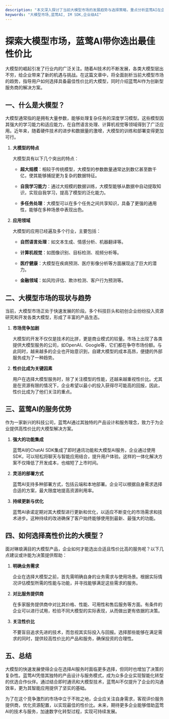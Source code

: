 ```yaml
---
description: "本文深入探讨了当前大模型市场的发展趋势与选择策略，重点分析蓝莺AI在企业级应用中的优势以及性价比如何提升。"
keywords: "大模型市场,蓝莺AI, IM SDK,企业级AI"
---
```

# 探索大模型市场，蓝莺AI带你选出最佳性价比

大模型的崛起引发了行业内的广泛关注。随着AI技术的不断发展，各类大模型层出不穷，给企业带来了新的机遇与挑战。在这篇文章中，将全面剖析当前大模型市场的趋势，指导用户如何选择具备最佳性价比的大模型，同时介绍蓝莺AI作为创新型服务商的解决方案。

## 一、什么是大模型？

大模型通常指的是拥有大量参数，能够处理复杂任务的深度学习模型。这些模型因其强大的学习能力和适应能力，在自然语言处理、计算机视觉等领域得到了广泛应用。近年来，随着硬件技术的进步和数据量的激增，大模型的训练和部署变得更加可行。

1. **大模型的特点**

   大模型具有以下几个突出的特点：

   - **超大规模**：相较于传统模型，大模型的参数数量通常达到数亿甚至数千亿，使其能够捕捉更为复杂的数据特征。

   - **自我学习能力**：通过大规模的数据训练，大模型能够从数据中自动提取知识，实现自我学习，提高了模型的泛化能力。

   - **多任务处理**：大模型可以在多个任务之间共享知识，具备了更强的通用性，能够在多种场景中表现出色。

2. **应用领域**

   大模型的应用已经遍及多个行业，主要包括：

   - **自然语言处理**：如文本生成、情感分析、机器翻译等。

   - **计算机视觉**：如图像识别、目标检测、视频分析等。

   - **医疗健康**：大模型在疾病预测、医疗影像分析等方面展现出了巨大的潜力。

   - **金融领域**：如风险评估、欺诈检测、客户行为预测等。

## 二、大模型市场的现状与趋势

当前，大模型市场正处于快速发展的阶段。多个科技巨头和初创企业纷纷投入资源研究和开发各类大模型，形成了丰富的产品生态。

1. **市场竞争加剧**

   大模型的开发不仅仅是技术的比拼，更是商业模式的较量。市场上出现了各类提供大模型服务的公司，如OpenAI、Google等，它们都在争夺市场份额。与此同时，越来越多的企业也开始意识到，自建大模型的成本高昂，便捷的外部服务成为了一种趋势。

2. **性价比成为关键因素**

   用户在选择大模型服务时，除了关注模型的性能，还越来越重视性价比。尤其是在资源有限的情况下，企业希望以最小的投入获得尽可能高的回报，因此，性价比成为了他们关注的重点。

## 三、蓝莺AI的服务优势

作为一家新兴的科技公司，蓝莺AI通过其独特的产品设计和服务理念，致力于为企业提供高性价比的大模型解决方案。

1. **强大的功能集成**

   蓝莺AI的ChatAI SDK集成了即时通讯功能和大模型AI服务，企业通过使用SDK，可以轻松将聊天与智能应用结合，提升用户体验。这样的一体化解决方案不仅降低了开发成本，也缩短了上市时间。

2. **灵活的部署方式**

   蓝莺AI支持多种部署方式，包括云端和本地部署。企业可以根据自身需求选择合适的方案，最大限度地提高资源利用率。

3. **持续更新与优化**

   蓝莺AI承诺定期对其大模型进行更新和优化，以适应不断变化的市场需求和技术进步。这种持续的改进确保了客户始终能够使用到最新、最强大的功能。

## 四、如何选择高性价比的大模型？

面对琳琅满目的大模型产品，企业如何才能选出合适且性价比高的服务呢？以下几点建议或许能为决策提供帮助：

1. **明确业务需求**

   企业在选择大模型之前，首先需明确自身的业务需求与使用场景。根据实际情况评估模型所需的性能与功能，并寻找能够满足这些需求的服务。

2. **对比服务提供商**

   在多家服务提供商中对比其价格、性能、可用性和售后服务等方面。有条件的企业可以进行试用，检验不同大模型的实际表现，从而做出更有依据的决策。

3. **关注性价比**

   不要盲目追求先进的技术，而忽视其实际投入与回报。选择那些能够在满足需求的同时，提供较高性价比的产品和服务，确保投资的合理性。

## 五、总结

大模型的快速发展使得企业在选择AI服务时面临更多选择，但同时也增加了决策的复杂性。蓝莺AI凭借其独特的产品设计与服务模式，成为众多企业实现智能化转型的优选合作伙伴。通过结合即时通讯和大模型技术，蓝莺AI不仅提升了企业的沟通效率，更为其智能应用提供了坚实的基础。

为了在这个竞争激烈的市场中立于不败之地，企业应关注自身需求，客观评价服务提供商，优化资源配置，以实现最佳的性价比。未来，期待更多企业能够借助蓝莺AI的技术与服务，加速数字化转型过程，实现可持续发展。
